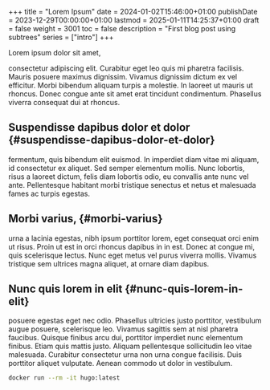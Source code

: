+++
title = "Lorem Ipsum"
date = 2024-01-02T15:46:00+01:00
publishDate = 2023-12-29T00:00:00+01:00
lastmod = 2025-01-11T14:25:37+01:00
draft = false
weight = 3001
toc = false
description = "First blog post using subtrees"
series = ["intro"]
+++

Lorem ipsum dolor sit amet,

consectetur adipiscing elit. Curabitur eget leo quis mi pharetra facilisis. Mauris posuere maximus dignissim. Vivamus dignissim dictum ex vel efficitur. Morbi bibendum aliquam turpis a molestie. In laoreet ut mauris ut rhoncus. Donec congue ante sit amet erat tincidunt condimentum. Phasellus viverra consequat dui at rhoncus.

<!--more-->


## Suspendisse dapibus dolor et dolor {#suspendisse-dapibus-dolor-et-dolor}

fermentum, quis bibendum elit euismod. In imperdiet diam vitae mi aliquam, id consectetur ex aliquet. Sed semper elementum mollis. Nunc lobortis, risus a laoreet dictum, felis diam lobortis odio, eu convallis ante nunc vel ante. Pellentesque habitant morbi tristique senectus et netus et malesuada fames ac turpis egestas.


## Morbi varius, {#morbi-varius}

urna a lacinia egestas, nibh ipsum porttitor lorem, eget consequat orci enim ut risus. Proin ut est in orci rhoncus dapibus in in est. Donec at congue mi, quis scelerisque lectus. Nunc eget metus vel purus viverra mollis. Vivamus tristique sem ultrices magna aliquet, at ornare diam dapibus.


## Nunc quis lorem in elit {#nunc-quis-lorem-in-elit}

posuere egestas eget nec odio. Phasellus ultricies justo porttitor, vestibulum augue posuere, scelerisque leo. Vivamus sagittis sem at nisl pharetra faucibus. Quisque finibus arcu dui, porttitor imperdiet nunc elementum finibus. Etiam quis mattis justo. Aliquam pellentesque sollicitudin leo vitae malesuada. Curabitur consectetur urna non urna congue facilisis. Duis porttitor aliquet vulputate. Aenean commodo ut dolor in vestibulum.

```sh
docker run --rm -it hugo:latest
```
